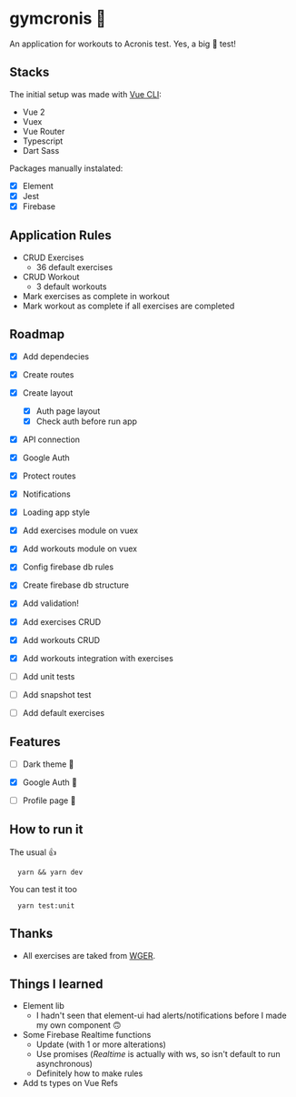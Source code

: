 # gymcronis 💪

An application for workouts to Acronis test. Yes, a big 💪 test!

## Stacks
The initial setup was made with [Vue CLI](https://cli.vuejs.org/):

- Vue 2
- Vuex
- Vue Router
- Typescript
- Dart Sass

Packages manually instalated:

- [x] Element
- [x] Jest
- [x] Firebase

## Application Rules
- CRUD Exercises
  - 36 default exercises
- CRUD Workout
  - 3 default workouts
- Mark exercises as complete in workout
- Mark workout as complete if all exercises are completed
## Roadmap

- [x] Add dependecies
- [x] Create routes
- [x] Create layout
  - [x] Auth page layout
  - [x] Check auth before run app
- [x] API connection
- [x] Google Auth
- [x] Protect routes
- [x] Notifications
- [x] Loading app style
- [x] Add exercises module on vuex
- [x] Add workouts module on vuex
- [x] Config firebase db rules
- [x] Create firebase db structure
- [x] Add validation!
- [x] Add exercises CRUD
- [x] Add workouts CRUD
- [x] Add workouts integration with exercises
- [ ] Add unit tests
- [ ] Add snapshot test
- [ ] Add default exercises


## Features
- [ ] Dark theme 🌙
- [x] Google Auth 🔐
- [ ] Profile page 🧔


## How to run it
The usual 👍
```
  yarn && yarn dev
```

You can test it too
```
  yarn test:unit
```

## Thanks
- All exercises are taked from [WGER](https://wger.de/). 

## Things I learned

- Element lib
  - I hadn't seen that element-ui had alerts/notifications before I made my own component 🙃
- Some Firebase Realtime functions
  - Update (with 1 or more alterations)
  - Use promises (*Realtime* is actually with ws, so isn't default to run asynchronous)
  - Definitely how to make rules
- Add ts types on Vue Refs